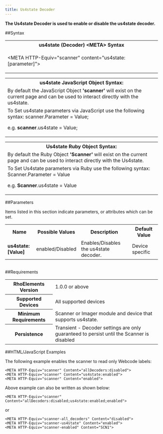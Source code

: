 ```yaml
---
title: Us4state Decoder
---
```



<b>
The Us4state Decoder is used to enable or disable the us4state decoder.
</b>

##Syntax

<table class="re-table"><tr><th class="tableHeading">us4state (Decoder) &lt;META&gt; Syntax
</th></tr><tr><td class="clsSyntaxCells clsOddRow"><p>&lt;META HTTP-Equiv="scanner" content="us4state:[parameter]"&gt;</p></td></tr></table>
<table class="re-table"><tr><th class="tableHeading">us4state JavaScript Object Syntax:</th></tr><tr><td class="clsSyntaxCells clsOddRow">
By default the JavaScript Object <b>'scanner'</b> will exist on the current page and can be used to interact directly with the us4state.
</td></tr><tr><td class="clsSyntaxCells clsEvenRow">
To Set us4state parameters via JavaScript use the following syntax: scanner.Parameter = Value;
<P />e.g. <b>scanner</b>.us4state = Value;
</td></tr></table>
<table class="re-table"><tr><th class="tableHeading">Us4state Ruby Object Syntax:</th></tr><tr><td class="clsSyntaxCells clsOddRow">
By default the Ruby Object <b>'Scanner'</b> will exist on the current page and can be used to interact directly with the Us4state.
</td></tr><tr><td class="clsSyntaxCells clsEvenRow">
To Set Us4state parameters via Ruby use the following syntax: Scanner.Parameter = Value
<P />e.g. <b>Scanner</b>.us4state = Value
</td></tr></table>



##Parameters


Items listed in this section indicate parameters, or attributes which can be set.
<table class="re-table"><col width="20%" /><col width="20%" /><col width="38%" /><col width="22%" /><tr><th class="tableHeading">Name</th><th class="tableHeading">Possible Values</th><th class="tableHeading">Description</th><th class="tableHeading">Default Value</th></tr><tr><td class="clsSyntaxCells clsOddRow"><b>us4state:[Value]
</b></td><td class="clsSyntaxCells clsOddRow">enabled/Disabled</td><td class="clsSyntaxCells clsOddRow">Enables/Disables the us4state decoder.</td><td class="clsSyntaxCells clsOddRow">Device specific</td></tr></table>
<table class="re-table"><col width="78%" /><col width="8%" /><col width="1%" /><col width="5%" /><col width="1%" /><col width="5%" /><col width="2%" /></table>





##Requirements

<table class="re-table"><tr><th class="tableHeading">RhoElements Version</th><td class="clsSyntaxCell clsEvenRow">1.0.0 or above
</td></tr><tr><th class="tableHeading">Supported Devices</th><td class="clsSyntaxCell clsOddRow">All supported devices</td></tr><tr><th class="tableHeading">Minimum Requirements</th><td class="clsSyntaxCell clsOddRow">Scanner or Imager module and device that supports us4state.</td></tr><tr><th class="tableHeading">Persistence</th><td class="clsSyntaxCell clsEvenRow">Transient - Decoder settings are only guaranteed to persist until the Scanner is disabled</td></tr></table>


##HTML/JavaScript Examples

The following example enables the scanner to read only Webcode labels:

	<META HTTP-Equiv="scanner" Content="allDecoders:disabled">
	<META HTTP-Equiv="scanner" Content="us4state:enabled">
	<META HTTP-Equiv="scanner" Content="enabled">
	
Above example can also be written as shown below:

	<META HTTP-Equiv="scanner" Content="allDecoders:disabled;us4state:enabled;enabled">
	
or

	<META HTTP-Equiv="scanner-all_decoders" Content="disabled">
	<META HTTP-Equiv="scanner-us4state" Content="enabled">
	<META HTTP-Equiv="scanner-enabled" Content="SCN1">
	



